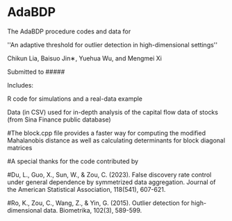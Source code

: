 # AdaBDP
The AdaBDP procedure codes and data for

''An adaptive threshold for outlier detection in high-dimensional settings''

Chikun Lia, Baisuo Jin∗, Yuehua Wu, and Mengmei Xi

Submitted to #####

Includes:

R code for simulations and a real-data example

Data (in CSV) used for in-depth analysis of the capital flow data of stocks (from Sina Finance public database)

#The block.cpp file provides a faster way for computing the modified Mahalanobis distance as well as calculating determinants for block diagonal matrices

#A special thanks for the code contributed by

#Du, L., Guo, X., Sun, W., & Zou, C. (2023). False discovery rate control under general dependence by symmetrized data aggregation. Journal of the American Statistical Association, 118(541), 607-621.

#Ro, K., Zou, C., Wang, Z., & Yin, G. (2015). Outlier detection for high-dimensional data. Biometrika, 102(3), 589-599.
